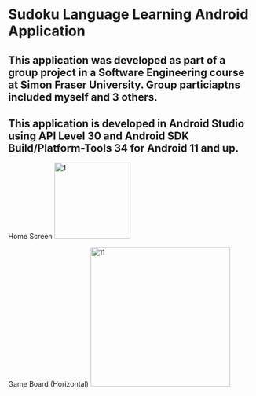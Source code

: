# Sudoku Language Learning Android Application

## This application was developed as part of a group project in a Software Engineering course at Simon Fraser University. Group particiaptns included myself and 3 others.

## This application is developed in Android Studio using API Level 30 and Android SDK Build/Platform-Tools 34 for Android 11 and up.

Home Screen
<img width="155" alt="1" src="https://github.com/rsolis096/Sudoku-Language-Learning-App-/assets/63280140/0f965a4d-90fb-4f79-b9ce-6ba13a2790d0">

Game Board (Horizontal)
<img width="284" alt="11" src="https://github.com/rsolis096/Sudoku-Language-Learning-App-/assets/63280140/559cb7a2-f68d-4440-8461-8336617fa76a">

